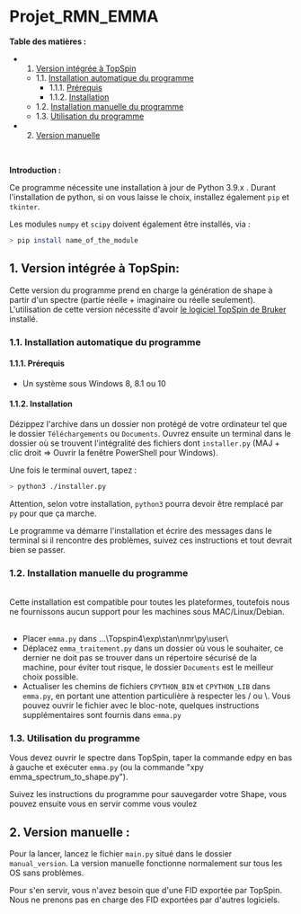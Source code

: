 # Projet_RMN_EMMA

**Table des matières :**
<!-- vscode-markdown-toc -->
* 1. [Version intégrée à TopSpin](#VersionintgreTopSpin:)
	* 1.1. [Installation automatique du programme](#Installationautomatiqueduprogramme)
		* 1.1.1. [Prérequis](#Prrequis:)
		* 1.1.2. [Installation](#Installation:)
	* 1.2. [Installation manuelle du programme](#Installationmanuelleduprogramme)
	* 1.3. [Utilisation du programme](#Utilisationduprogramme)
* 2. [Version manuelle](#Versionmanuelle:)

<!-- vscode-markdown-toc-config
	numbering=true
	autoSave=true
	/vscode-markdown-toc-config -->
<!-- /vscode-markdown-toc -->
<br>

**Introduction :**

Ce programme nécessite une installation à jour de Python 3.9.x .
Durant l'installation de python, si on vous laisse le choix, installez également `pip` et `tkinter`.

Les modules `numpy` et `scipy` doivent également être installés, via :
```bash
> pip install name_of_the_module
```



##  1. <a name='VersionintgreTopSpin:'></a>Version intégrée à TopSpin:

Cette version du programme prend en charge la génération de shape à partir d'un spectre (partie réelle + imaginaire ou réelle seulement).
L'utilisation de cette version nécessite d'avoir [le logiciel TopSpin de Bruker](https://www.bruker.com/protected/en/services/software-downloads/nmr/pc/pc-topspin.html) installé.
###  1.1. <a name='Installationautomatiqueduprogramme'></a>Installation automatique du programme

####  1.1.1. <a name='Prrequis:'></a>Prérequis

- Un système sous Windows 8, 8.1 ou 10

####  1.1.2. <a name='Installation:'></a>Installation 

Dézippez l'archive dans un dossier non protégé de votre ordinateur tel que le dossier `Téléchargements` ou `Documents`. Ouvrez ensuite un terminal dans le dossier où se trouvent l'intégralité des fichiers dont `installer.py` (MAJ + clic droit => Ouvrir la fenêtre PowerShell pour Windows).

Une fois le terminal ouvert, tapez :
```bash
> python3 ./installer.py
```
Attention, selon votre installation, `python3` pourra devoir être remplacé par `py` pour que ça marche.

Le programme va démarre l'installation et écrire des messages dans le terminal si il rencontre des problèmes, suivez ces instructions et tout devrait bien se passer.

###  1.2. <a name='Installationmanuelleduprogramme'></a>Installation manuelle du programme

<br>
Cette installation est compatible pour toutes les plateformes, toutefois nous ne fournissons aucun support pour les machines sous MAC/Linux/Debian.
<br>
<br>

- Placer `emma.py` dans ...\Topspin4\exp\stan\nmr\py\user\
- Déplacez `emma_traitement.py` dans un dossier où vous le souhaiter, ce dernier ne doit pas se trouver dans un répertoire sécurisé de la machine, pour éviter tout risque, le dossier `Documents` est le meilleur choix possible.
- Actualiser les chemins de fichiers `CPYTHON_BIN` et `CPYTHON_LIB` dans `emma.py`, en portant une attention particulière à respecter les / ou \\.
Vous pouvez ouvrir le fichier avec le bloc-note, quelques instructions supplémentaires sont fournis dans `emma.py`

###  1.3. <a name='Utilisationduprogramme'></a>Utilisation du programme
Vous devez ouvrir le spectre dans TopSpin, taper la commande edpy en bas à gauche et exécuter `emma.py` (ou la commande "xpy emma_spectrum_to_shape.py").

Suivez les instructions du programme pour sauvegarder votre Shape, vous pouvez ensuite vous en servir comme vous voulez

##  2. <a name='Versionmanuelle:'></a>Version manuelle :

Pour la lancer, lancez le fichier `main.py` situé dans le dossier `manual_version`. La version manuelle fonctionne normalement sur tous les OS sans problèmes. 

Pour s'en servir, vous n'avez besoin que d'une FID exportée par TopSpin. Nous ne prenons pas en charge des FID exportées par d'autres logiciels.
